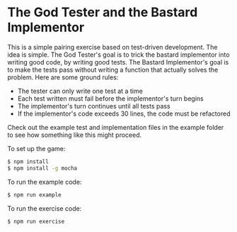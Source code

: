 # The God Tester and the Bastard Implementor

This is a simple pairing exercise based on test-driven development. The idea is simple. The God Tester's goal is to trick the bastard implementor into writing good code, by writing good tests. The Bastard Implementor's goal is to make the tests pass without writing a function that actually solves the problem. Here are some ground rules:

* The tester can only write one test at a time
* Each test written must fail before the implementor's turn begins
* The implementor's turn continues until all tests pass
* If the implementor's code exceeds 30 lines, the code must be refactored

Check out the example test and implementation files in the example folder to see how something like this might proceed.

To set up the game:
```bash
$ npm install
$ npm install -g mocha
```

To run the example code:
```bash
$ npm run example
```

To run the exercise code:
```bash
$ npm run exercise
```
